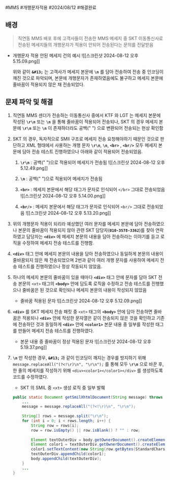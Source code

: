 
#MMS #개행문자적용 #2024/08/12 #해결완료 


## 배경

> 직연동 MMS 배포 후에 고객사들이 전송한 MMS 메세지 중 SKT 이동통신사로 전송된 메세지들의 개행문자가 적용이 안되어 전송된다는 문의를 전달받음

- 개행문자 적용 안된 메세지 건의 예시
	![[스크린샷 2024-08-12 오후 5.15.09.png]]

	위와 같이 **`&#13;`** 는 고객사가 메세지 본문에 **`\n`** 를 담아 전송하여 전송 중 인코딩이 깨진 것으로 파악되며, 본문에 개행문자가 존재하였음에도 불구하고 메세지 본문에 줄바꿈이 적용되지 않은 채 전송되었다.

## 문제 파악 및 해결

1. 직연동 MMS 센더가 전송하는 이동통신사 중에서 KTF 와 LGT 는 메세지 본문에 작성된  **`\r\n`** 또는 **`\n`** 을 통해 줄바꿈이 적용되어 전송되나, SKT 의 경우 메세지 본문에 **`\r\n`** 또는 **`\n`** 이 존재하더라도 공백(" ") 으로 변환되어 전송되는 현상 확인함
 
2. SKT 의 경우, 독자적으로 SMIl 구조로 메세지 전송 요청해야하기 때문인 것으로 판단하고 XML 형태에서 사용하는 개행 문자 **`\r\n`**, **`\n`**, **`<br>`** , **`<br/>`** 모두 메세지 본문에 담아 전송 테스트 진행하였으나 아래와 같이 적용되어 전송되었음.

	1. **`\r\n`** : 공백(" ")으로 적용되어 메세지가 전송됨
		![[스크린샷 2024-08-12 오후 5.12.49.png]]
		
	2. **`\n`** : 공백(" ")으로 적용되어 메세지가 전송됨

	3. **`<br>`** : 메세지 본문에서 해당 태그가 문자로 인식되어 `</br>` 그대로 전송되었음
		![[스크린샷 2024-08-12 오후 5.14.00.png]]
	
	5. **`<br/>`** : 메세지 본문에서 해당 태그가 문자로 인식되어 `<br/>` 그대로 전송되었음
		![[스크린샷 2024-08-12 오후 5.13.20.png]]


2. 위의 개행문자 적용이 되리라 예상했던 여러 문자를 메세지 본문에 담아 전송하였으나 본문의 줄바꿈이 적용되지 않아 관련 SKT 담당자(**`010-3578-3362`**)를 찾아 연락하였고 담당자는 **`<div>`**  에 메세지 본문의 내용을 담아 전송하라는 이야기를 듣고 로직을 수정하여 메세지 전송 테스트를 진행함.

3. **`<div>`** 태그 안에 메세지 본문의 내용을 담아 전송하였으나 동일하게 본문의 내용이 줄바꿈되지 않은 채 전송되었으며 2번과 같이 여러 개행 문자를 사용하여 메세지 전송 테스트를 진행하였으나 정상 작동되지 않았음.

4. 하나의 메세지 본문의 줄바꿈이 있을 때마다 **`<div>`** 태그 안에 문자를 담아 SKT 전송 본문의 `<xt>` 태그의 **`<body>`** 안에 담도록 로직을 수정하고 전송 테스트를 진행했으나 줄바꿈은 된 것으로 확인되나 메세지 본문의 내용이 작성되지 않았음

	- 줄바꿈 적용된 문자
		![[스크린샷 2024-08-12 오후 5.12.09.png]]

5. **`<div>`** 를 SKT 메세지 전송 패킷 중 `<xt>` 태그의 **`<body>`** 안에 담아 전송하면 줄바꿈은 적용되나 **`<div>`** 안에 작성한 문자열은 같이 전송되지 않은 것을 확인하고 기존에 전송하던 것과 동일하게 **`<div>`** 안에 **`<color1>`** 본문 내용 중 일부를 작성한 태그를 만들어 메세지 전송 테스트를 진행하였다.

	- 본문 내용 중 줄바꿈이 정상 적용된 문자
		![[스크린샷 2024-08-12 오후 5.19.37.png]]

6. **`\n`** 만 작성한 경우, **`&#13;`** 과 같이 인코딩이 깨지는 경우를 방지하기 위해 `message.replaceAll("(?<!\r)\n", "\r\n");` 를 통해 모두 **`\r\n`** 으로 바꾼 후, 한 줄의 메세지를 작성하기 위해 `<div><color1></color1></div>` 를 생성하도록 코드를 수정하였다.
	
	- SKT 의 SMIL 중 `<xt>` 생성 로직 중 일부 발췌
	```java
	public static Document getSmilXhtmlDocument(String message) throws MCMPSoapRenderException {
		...
		message = message.replaceAll("(?<!\r)\n", "\r\n");  
		  
		String[] rows = message.split("\r\n");  
		for (int i = 0; i < rows.length; i++) {  
		    String row = rows[i];  
		    row = row.isEmpty() || row.isBlank() ? "" : row;  
		  
		    Element textOuterDiv = body.getOwnerDocument().createElement("div");  
		    Element color1 = textOuterDiv.getOwnerDocument().createElement("color1");  
		    color1.setTextContent(new String(row.getBytes(StandardCharsets.UTF_8))); // 띄워쓰기 문제  
		    textOuterDiv.appendChild(color1);  
		    body.appendChild(textOuterDiv);  
		}
		...
	}
	```